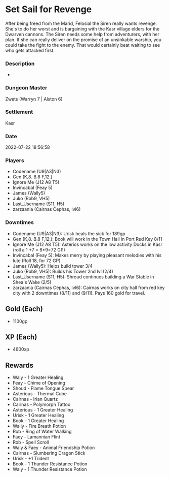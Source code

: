# Set Sail for Revenge
After being freed from the Marid, Felosial the Siren really wants revenge.  She's to do her worst and is bargaining with the Kasr village elders for the Dwarven cannons.  The Siren needs some help from adventurers, with her plan. If she can really deliver on the promise of an unsinkable warship, you could take the fight to the enemy. That would certainly beat waiting to see who gets attacked first.
### Description
-
### Dungeon Master
Zwets (Warryn 7 | Alston 6)
### Settlement
Kasr
### Date
2022-07-22 18:56:58
### Players
* Codename (U9|A3|N3)
* Gen (K,8. B.8 F,12.)
* Ignore Me (J12 A8 T5)
* Invincabal (Feay 5)
* James (Wally5)
* Juko (Rob9, VH5)
* Last_Username (S11, H5)
* zarzaania (Cairnas Cephas, lvl6)
### Downtimes
* Codename (U9|A3|N3): Urisk heals the sick for 189gp
* Gen (K,8. B.8 F,12.): Book will work in the Town Hall in Port Red Key 8/11
* Ignore Me (J12 A8 T5): Asterios works on the low activity Docks in Kasr (roll a 1 +7 = 8*9=72 GP)
* Invincabal (Feay 5): Makes merry by playing pleasant melodies with his lute (Roll 18, for 72 GP)
* James (Wally5): Helps build tower 3/4
* Juko (Rob9, VH5): Builds his Tower 2nd lvl (2/4)
* Last_Username (S11, H5): Shroud continues building a War Stable in Shea's Wake (2/5)
* zarzaania (Cairnas Cephas, lvl6): Cairnas works on city hall from red key city with 2 downtimes (8/11) and (9/11). Pays 160 gold for travel.
## Gold (Each)
* 1100gp
## XP (Each)
* 4600xp
## Rewards
* Waly - 1 Greater Healing
* Feay - Chime of Opening
* Shoud - Flame Tongue Spear
* Asterious - Thermal Cube
* Cairnas - Irian Quartz
* Cairnas - Polymorph Tattoo
* Asterious - 1 Greater Healing
* Urisk - 1 Greater Healing
* Book - 1 Greater Healing
* Wally - Fire Breath Potion
* Rob - Ring of Water Walking
* Faey - Lamannian Flint
* Rob - Spell Scroll
* Waly & Faey - Animal Friendship Potion
* Cairnas - Slumbering Dragon Stick
* Urisk - +1 Trident
* Book - 1 Thunder Resistance Potion
* Waly - 1 Thunder Resistance Potion